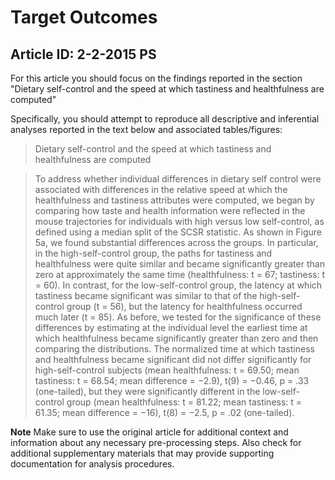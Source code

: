 # Target Outcomes
## Article ID: 2-2-2015 PS

For this article you should focus on the findings reported in the section "Dietary self-control and the speed at which tastiness and healthfulness are computed"

Specifically, you should attempt to reproduce all descriptive and inferential analyses reported in the text below and associated tables/figures:

> Dietary self-control and the speed at
which tastiness and healthfulness are
computed

> To address whether individual differences in dietary self control were associated with differences in the relative speed at which the healthfulness and tastiness attributes
were computed, we began by comparing how taste and
health information were reflected in the mouse trajectories
for individuals with high versus low self-control, as
defined using a median split of the SCSR statistic. As
shown in Figure 5a, we found substantial differences
across the groups. In particular, in the high-self-control
group, the paths for tastiness and healthfulness were
quite similar and became significantly greater than zero
at approximately the same time (healthfulness: t = 67;
tastiness: t = 60). In contrast, for the low-self-control
group, the latency at which tastiness became significant
was similar to that of the high-self-control group (t = 56),
but the latency for healthfulness occurred much later (t =
85). As before, we tested for the significance of these differences
by estimating at the individual level the earliest
time at which healthfulness became significantly greater
than zero and then comparing the distributions. The normalized
time at which tastiness and healthfulness became
significant did not differ significantly for high-self-control
subjects (mean healthfulness: t = 69.50; mean tastiness:
t = 68.54; mean difference = −2.9), t(9) = −0.46, p = .33
(one-tailed), but they were significantly different in the
low-self-control group (mean healthfulness: t = 81.22;
mean tastiness: t = 61.35; mean difference = −16), t(8) =
−2.5, p = .02 (one-tailed).

**Note**
Make sure to use the original article for additional context and information about any necessary pre-processing steps. Also check for additional supplementary materials that may provide supporting documentation for analysis procedures.
